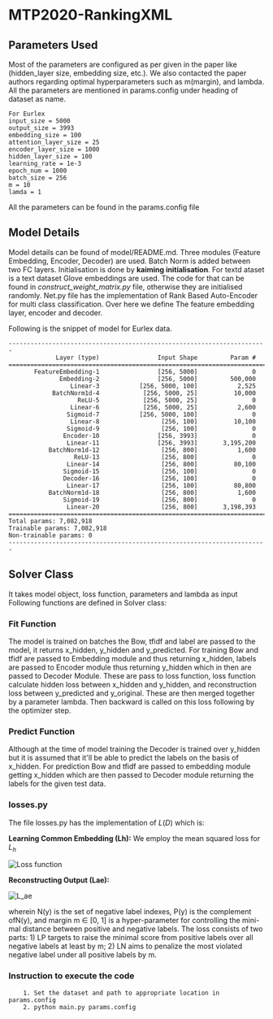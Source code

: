# MTP2020-RankingXML


## Parameters Used 
Most of the parameters are configured as per given in the paper like (hidden_layer size, embedding size, etc.). We also contacted the paper authors regarding optimal hyperparameters such as m(margin), and lambda. All the parameters are mentioned in params.config under heading of dataset as name.

```
For Eurlex
input_size = 5000
output_size = 3993
embedding_size = 100
attention_layer_size = 25
encoder_layer_size = 1000
hidden_layer_size = 100
learning_rate = 1e-3
epoch_num = 1000
batch_size = 256
m = 10
lamda = 1
```
All the parameters can be found in the params.config file

## Model Details

Model details can be found of model/README.md. Three modules (Feature Embedding, Encoder, Decoder) are used. Batch Norm is added between two FC layers. Initialisation is done by __kaiming initialisation__. For textd ataset is a text dataset Glove embeddings are used. The code for that can be found in _construct_weight_matrix.py_ file, otherwise they are initialised randomly. Net.py file has the implementation of Rank Based Auto-Encoder for multi class classification. Over here we define The feature embedding layer, encoder and 
decoder.

Following is the snippet of model for Eurlex data.

```
-----------------------------------------------------------------------
             Layer (type)                Input Shape         Param #
=======================================================================
       FeatureEmbedding-1                [256, 5000]               0
              Embedding-2                [256, 5000]         500,000
                 Linear-3           [256, 5000, 100]           2,525
            BatchNorm1d-4            [256, 5000, 25]          10,000
                   ReLU-5            [256, 5000, 25]               0
                 Linear-6            [256, 5000, 25]           2,600
                Sigmoid-7           [256, 5000, 100]               0
                 Linear-8                 [256, 100]          10,100
                Sigmoid-9                 [256, 100]               0
               Encoder-10                [256, 3993]               0
                Linear-11                [256, 3993]       3,195,200
           BatchNorm1d-12                 [256, 800]           1,600
                  ReLU-13                 [256, 800]               0
                Linear-14                 [256, 800]          80,100
               Sigmoid-15                 [256, 100]               0
               Decoder-16                 [256, 100]               0
                Linear-17                 [256, 100]          80,800
           BatchNorm1d-18                 [256, 800]           1,600
               Sigmoid-19                 [256, 800]               0
                Linear-20                 [256, 800]       3,198,393
=======================================================================
Total params: 7,082,918
Trainable params: 7,082,918
Non-trainable params: 0
-----------------------------------------------------------------------

```

## Solver Class

It takes model object, loss function, parameters and lambda as input Following functions are defined in Solver class:
### Fit Function
The model is trained on batches the Bow, tfidf and label are passed to the model, it returns x_hidden, y_hidden and y_predicted. For training Bow and tfidf are passed to Embedding module and thus returning x_hidden, labels are passed to Encoder module thus returning y_hidden which in then are passed to Decoder Module. These are pass to loss function, loss function calculate hidden loss between x_hidden and y_hidden, and reconstruction loss between y_predicted and y_original. These are then merged together by a parameter lambda. Then backward is called on this loss following by the optimizer step.

### Predict Function
Although at the time of model training the Decoder is trained over y_hidden but it is assumed that it'll be able to predict the labels on the basis of x_hidden. For prediction Bow and tfidf are passed to embedding module getting x_hidden which are then passed to Decoder module returning the labels for the given test data.
 
### losses.py
The file losses.py has the implementation  of $L(D)$ which is:


**Learning Common Embedding (Lh):** We employ the mean squared loss for $L_h$ 

![Loss function](https://github.com/misterpawan/MTP2020-RankingXML/blob/master/ss/1.png)


**Reconstructing Output (Lae):** 



![L_ae](https://github.com/misterpawan/MTP2020-RankingXML/blob/master/ss/2.png)

wherein N(y) is the set of negative label indexes, P(y) is the complement ofN(y), and margin m ∈ [0, 1] is a hyper-parameter for controlling the mini- mal distance between positive and negative labels. The loss consists of two parts: 1) LP targets to raise the minimal score from positive labels over all negative labels at least by m; 2) LN aims to penalize the most violated negative label under all positive labels by m.


### Instruction to execute the code
		1. Set the dataset and path to appropriate location in params.config
		2. python main.py params.config

